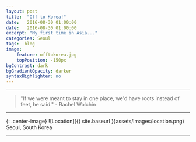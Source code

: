 ```yaml
---
layout: post
title:  "Off to Korea!"
date:   2016-08-30 01:00:00
date:   2016-08-30 01:00:00
excerpt: "My first time in Asia..."
categories: Seoul
tags:  blog
image:
    feature: offtokorea.jpg
    topPosition: -150px
bgContrast: dark
bgGradientOpacity: darker
syntaxHighlighter: no
---
```




<hr>

<blockquote class="largeQuote">"If we were meant to stay in one place, we'd have roots instead of feet, he said." - Rachel Wolchin</blockquote>

<hr>

{: .center-image}
![Location]({{ site.baseurl }}assets/images/location.png) Seoul, South Korea

<hr>